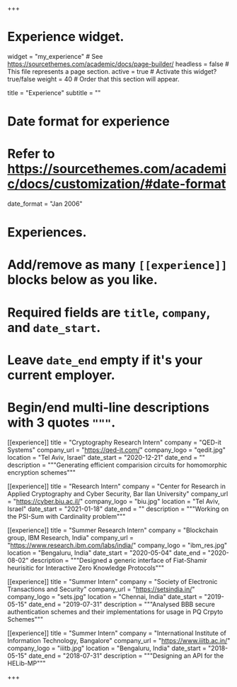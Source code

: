 +++
# Experience widget.
widget = "my_experience"  # See https://sourcethemes.com/academic/docs/page-builder/
headless = false  # This file represents a page section.
active = true  # Activate this widget? true/false
weight = 40  # Order that this section will appear.

title = "Experience"
subtitle = ""

# Date format for experience
#   Refer to https://sourcethemes.com/academic/docs/customization/#date-format
date_format = "Jan 2006"

# Experiences.
#   Add/remove as many `[[experience]]` blocks below as you like.
#   Required fields are `title`, `company`, and `date_start`.
#   Leave `date_end` empty if it's your current employer.
#   Begin/end multi-line descriptions with 3 quotes `"""`.

[[experience]]
  title = "Cryptography Research Intern"
  company = "QED-it Systems"
  company_url = "https://qed-it.com/"
  company_logo = "qedit.jpg"
  location = "Tel Aviv, Israel"
  date_start = "2020-12-21"
  date_end = ""
  description = """Generating efficient comparision circuits for homomorphic encryption schemes"""

[[experience]]
  title = "Research Intern"
  company = "Center for Research in Applied Cryptography and Cyber Security, Bar Ilan University"
  company_url = "https://cyber.biu.ac.il/"
  company_logo = "biu.jpg"
  location = "Tel Aviv, Israel"
  date_start = "2021-01-18"
  date_end = ""
  description = """Working on the PSI-Sum with Cardinality problem"""

[[experience]]
  title = "Summer Research Intern"
  company = "Blockchain group, IBM Research, India"
  company_url = "https://www.research.ibm.com/labs/india/"
  company_logo = "ibm_res.jpg"
  location = "Bengaluru, India"
  date_start = "2020-05-04"
  date_end = "2020-08-02"
  description = """Designed a generic interface of Fiat-Shamir heurisitic for Interactive Zero Knowledge Protocols"""

[[experience]]
  title = "Summer Intern"
  company = "Society of Electronic Transactions and Security"
  company_url = "https://setsindia.in/"
  company_logo = "sets.jpg"
  location = "Chennai, India"
  date_start = "2019-05-15"
  date_end = "2019-07-31"
  description = """Analysed BBB secure authentication schemes and their implementations for usage in PQ Crpyto Schemes"""

[[experience]]
  title = "Summer Intern"
  company = "International Institute of Information Technology, Bangalore"
  company_url = "https://www.iiitb.ac.in/"
  company_logo = "iiitb.jpg"
  location = "Bengaluru, India"
  date_start = "2018-05-15"
  date_end = "2018-07-31"
  description = """Designing an API for the HELib-MP"""


+++
